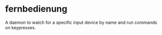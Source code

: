 # fernbedienung
A daemon to watch for a specific input device by name and run commands on keypresses.

